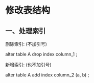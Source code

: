 # 修改表结构



## 一、处理索引

删除索引: (不加引号)

alter table A drop index column_1 ;





新增索引: (也不加引号)

alter table A add index column_2 (a, b) ; 

